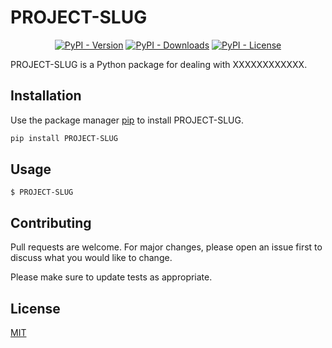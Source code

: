 # PROJECT-SLUG

<center>

[![PyPI - Version](https://badge.fury.io/py/PROJECT-SLUG.svg)](https://badge.fury.io/py/PROJECT-SLUG)
[![PyPI - Downloads](https://img.shields.io/pypi/dm/PROJECT-SLUG)](https://pypi.org/project/PROJECT-SLUG/)
[![PyPI - License](https://img.shields.io/pypi/l/PROJECT-SLUG)](https://opensource.org/licenses/MIT)

</center>

PROJECT-SLUG is a Python package for dealing with XXXXXXXXXXXX.

## Installation

Use the package manager [pip](https://pip.pypa.io/en/stable/) to install PROJECT-SLUG.

```bash
pip install PROJECT-SLUG
```

## Usage

```
$ PROJECT-SLUG
```

## Contributing
Pull requests are welcome. For major changes, please open an issue first to discuss what you would like to change.

Please make sure to update tests as appropriate.

## License
[MIT](https://choosealicense.com/licenses/mit/)
